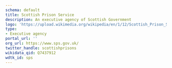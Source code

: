 ```yaml
---
schema: default
title: Scottish Prison Service
description: An executive agency of Scottish Government
logo: 'https://upload.wikimedia.org/wikipedia/en/1/12/Scottish_Prison_Service_logo.png'
type:
- Executive agency
portal_url: ''
org_url: https://www.sps.gov.uk/
twitter_handle: scottishprisons
wikidata_qid: Q7437912
wdtk_id: sps
---
```

